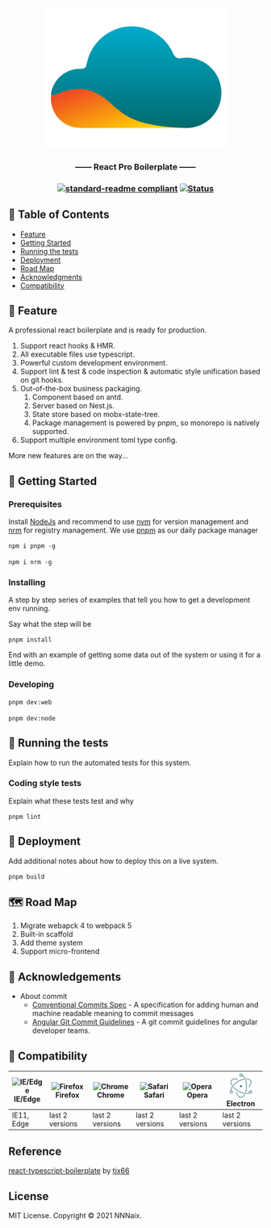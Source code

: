 <p align="center">
  <a href="" rel="noopener">
 <img width=363px height=282px src="client/img/logo.png" alt="Project logo"></a>
</p>

<div align="center">
    <h3>—— React Pro Boilerplate ——<h3>

[![standard-readme compliant](https://img.shields.io/badge/readme%20style-standard-brightgreen.svg?style=flat-square)](https://github.com/NNNaix/react-pro-boilerplate) [![Status](https://img.shields.io/badge/status-active-success.svg)](https://github.com/NNNaix/react-pro-boilerplate)

</div>

## 📝 Table of Contents

- [Feature](#feature)
- [Getting Started](#getting_started)
- [Running the tests](#tests)
- [Deployment](#deployment)
- [Road Map](#road_map)
- [Acknowledgments](#acknowledgement)
- [Compatibility](#compatibility)

## 🚀 Feature <a name = "feature"></a>

A professional react boilerplate and is ready for production.

1. Support react hooks & HMR.
2. All executable files use typescript.
3. Powerful custom development environment.
4. Support lint & test & code inspection & automatic style unification based on git hooks.
5. Out-of-the-box business packaging.
   1. Component based on antd.
   2. Server based on Nest.js.
   3. State store based on mobx-state-tree.
   4. Package management is powered by pnpm, so monorepo is natively supported.
6. Support multiple environment toml type config.

More new features are on the way...

## 🏁 Getting Started <a name = "getting_started"></a>

### Prerequisites

Install [NodeJs](https://nodejs.org/en/) and recommend to use [nvm](https://github.com/nvm-sh/nvm) for version management and [nrm](https://github.com/Pana/nrm) for registry management. We use [pnpm](https://pnpm.io/) as our daily package manager

```
npm i pnpm -g

npm i nrm -g
```

### Installing

A step by step series of examples that tell you how to get a development env running.

Say what the step will be

```
pnpm install
```

End with an example of getting some data out of the system or using it for a little demo.

### Developing

```
pnpm dev:web

pnpm dev:node
```

## 🔧 Running the tests <a name = "tests"></a>

Explain how to run the automated tests for this system.

### Coding style tests

Explain what these tests test and why

```
pnpm lint
```

## 🚀 Deployment <a name = "deployment"></a>

Add additional notes about how to deploy this on a live system.

```
pnpm build
```

## 🗺 Road Map

1. Migrate webapck 4 to webpack 5
2. Built-in scaffold
3. Add theme system
4. Support micro-frontend

## 🎉 Acknowledgements <a name = "acknowledgement"></a>

- About commit
  - [Conventional Commits Spec](https://www.conventionalcommits.org/en/v1.0.0/) - A specification for adding human and machine readable meaning to commit messages
  - [Angular Git Commit Guidelines](https://github.com/angular/angular.js/blob/master/DEVELOPERS.md#-git-commit-guidelines) - A git commit guidelines for angular developer teams.

## :rotating_light: Compatibility <a name = "compatibility"></a>

| ![IE/Edge](https://raw.githubusercontent.com/alrra/browser-logos/master/src/edge/edge_48x48.png) <br>IE/Edge | ![Firefox](https://raw.githubusercontent.com/alrra/browser-logos/master/src/firefox/firefox_48x48.png) <br> Firefox | ![Chrome](https://raw.githubusercontent.com/alrra/browser-logos/master/src/chrome/chrome_48x48.png) <br>Chrome | ![Safari](https://raw.githubusercontent.com/alrra/browser-logos/master/src/safari/safari_48x48.png) <br>Safari | ![Opera](https://raw.githubusercontent.com/alrra/browser-logos/master/src/opera/opera_48x48.png) <br>Opera | ![Electron](https://raw.githubusercontent.com/alrra/browser-logos/master/src/electron/electron_48x48.png) <br>Electron |
| ------------------------------------------------------------------------------------------------------------ | ------------------------------------------------------------------------------------------------------------------- | -------------------------------------------------------------------------------------------------------------- | -------------------------------------------------------------------------------------------------------------- | ---------------------------------------------------------------------------------------------------------- | ---------------------------------------------------------------------------------------------------------------------- |
| IE11, Edge                                                                                                   | last 2 versions                                                                                                     | last 2 versions                                                                                                | last 2 versions                                                                                                | last 2 versions                                                                                            | last 2 versions                                                                                                        |

## Reference

[react-typescript-boilerplate](https://github.com/tjx666/react-typescript-boilerplate) by [tjx66](https://github.com/tjx666)

## License

MIT License. Copyright © 2021 NNNaix.
